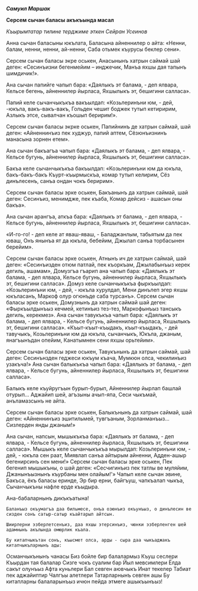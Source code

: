 ***Самуил Маршак***


**Серсем сычан баласы акъкъында масал**

*Къырымтатар тилине терджиме эткен Сейран Усеинов*


Анна сычан баласыны юкълата,
Баласына айненнилер о айта:
«Ненни, балам, ненни, ненни, ай-ненни,
Саба отьмек къурусы беклер сени».

Серсем сычан баласы экре оськен,
Анасынынъ хатрын саймай шай деген:
«Сесинъизни бегенмейим – инджечик,
Манъа яхшы дая тапынъ шимдичик!».

Ана сычан папийге чапып бара:
«Даялыкъ эт балама, - деп ялвара,
Кельсе бегень, айненнилер йырласа,
Яхшылыкъ эт, бешигини салласа».

Папий келе сычанчыкъкъа вакъылдап:
«Козьлеринъни юм, - дей, -юкъла, вакъ-вакъ-вакъ,
Гольден чешит боджек тутып кетиририм,
Азлыкъ этсе, сывалчан къошып беририм!».

Серсем сычан баласы экрке оськен,
Папийнинъ де хатрын саймай, шай деген:
«Айненнинъиз пек худжур, папий аптем,
Сёзюнъизнинъ манасына зорнен етем».

Ана сычан бакъагъа чапып бара:
«Даялыкъ эт балама, - деп ялвара, -
Кельсе бугунь, айненнилер йырласа,
Яхшылыкъ эт, бешигини салласа».

Бакъа келе сычанчыкъкъа бакъылдап:
«Козьлеринъни юм да юкъла, бакъ-бакъ-бакъ
Къурт-къырмыскъа, комар тутып келирим,
Сёз динълесенъ, санъа ондан чокъ беририм».

Серcем сычан баласы эрке оськен, 
Бакъанынъ да хатрын саймай, шай деген: 
Сесинъиз, менимдже, пек къаба, 
Комар дейсиз - ашасын оны бакъа».

Ана сычан арангъа, аткъа бара: 
«Даялыкъ эт балама, - деп ялвара, - 
Кельсе бугунь, айненнилер йырласа, 
Яхшылыкъ эт, бешигини салласа».

«И-го-го! - деп келе ат яваш-яваш, - 
Баладжанлым, табьятым да пек юваш, 
Онъ янынъа ят да юкъла, бебейим, 
Джылап санъа торбасынен берейим».

Серcем сычан баласы эрке оськен, 
Атнынъ ич де хатрын саймай, шай деген: 
«Сесинъизден отюм патлай, пек къоркъам, 
Джылабынъыз керек дегиль, ашамам»,
Домузгъа гъарип ана чапып бара: 
«Даялыкъ эт балама, - деп ялвара, 
Кельсе бугунь, айненнилер йырласа, 
Яхшылыкъ эт, бешигини салласа».
Домуз келе сычанчыкъкъа фыркъылдап: 
«Козьлеринъни юм, - дей, - юкъла хурулдап, 
Мени динълеп эгер яхшы юкъласанъ, 
Маркоф олур огюнъде саба турсанъ».
Серсем сычан баласы эрке оськен, 
Домузнынъ да хатрын саймай шай деген: 
«Фыркъылдынъыз кечмей, кетинъиз тез-тез, 
Маркофынъыз тансыкъ дегиль, керекмез».
Ана сычан тавукъкъа чапып бара: 
«Даялыкъ эт балама, - деп ялвара, - 
Кельсе бугунь, айненнилер йырласа, 
Яхшылыкъ эт, бешигини салласа».
«Къыт-къыт-къыдакъ, къыт-къыдакъ, - дей тавучыкъ, 
Козьлеринъни юм да юкъла, сычанчыкъ, 
Юкъла, джаным, янагъынъдан опейим, 
Канатымнен сени яхшы орьтейим».

Серсем сычан баласы эрке оськен, 
Тавукънынъ да хатрын саймай, шай деген: 
Сесинънзден геджеси юкъум къача, 
Мумкюн олса, чекилинъиз узакъча!»
Ана сычан балыкъкъа чапып бара: 
«Даялыкъ эт балама, - деп ялвара, - 
Кельсе бугунь, айненнилер йырласа, 
Яхшылыкъ эт, бешигини салласа».

Балыкъ келе къуйругъын бурып-бурып, 
Айненнилер йырлап башлай отурып... 
Аджайип шей, агъзыны ачып-япа, 
Сеси чыкъмай, анъламазсынъ не айта.

Серсем сычан баласы эрке оськен, 
Балыкънынъ да хатрын саймай, шай деген: 
«Айненнинъиз эшитильмей, тувгъаным, 
Зорланманъыз... Сизлерден янды джаным!»

Ана сычан, напсын, мышыкъкъа бара: 
«Даялыкъ эт балама, - деп ялвара, - 
Кельсе бугунь, айненнилер йырласа, 
Яхшылыкъ эт, бешигини салласа».
Мышыкъ келе сычанчыкъкъа мырылдап: 
Козьлеринъни юм, - дей, - юкъла сен раат, 
Миявлап санъа айтырым айненни, 
Адден-ашыр бегенирсинъ сен мени!»
Серсем сычан баласы эрке оськен, 
Пек бегенип мышыкъны, о шай деген: 
«Сесчигинъиз пек татлы ве муляйим, 
Джанынъызнынъ къурбаны мен олайым!'»
Чапып келе сычан эвине, 
Бакъса, ёкъ баласы еринде, 
Эр бир ерни, байгъуш, чапкъалап чыкъа, 
Сычанчыкъны нафле ерде къыдыра.


Ана-бабаларнынъ дикъкъатына!
	
	Баланъыз окъумагъа даа бильмесе, онъа озюнъиз окъунъыз, о динълесин ве сизден сонъ сатыр-сатыр къайтарыл айтсын.
	
	Шиирлерни эзберлетсенъиз, даа яхшы этерсинъиз, чюнки эзберленген шей адамнынъ акълында омюрлик къала.

	Бу китапчыкътан сонъ, къысмет олса, арды - сыра даа чыкъаджакъ китапчыкъларнынъ ады:
Османчыкънынъ чанасы
Биз бойле бир балалармыз
Къуш сеслери
Къырдан тая балалар
Сизге чокъ суалим бар
Йыл мевсимлери
Ёлда сакът олунъыз
Афта куньлери
Бал севген аювчыкъ
Инат текелер 
Табиат пек аджайиптир
Чалгъы алетлери
Татарларнынъ севген ашы
Бу китапларны балаларынъыз ичюн пейда этмеге ашыкъынъыз!
